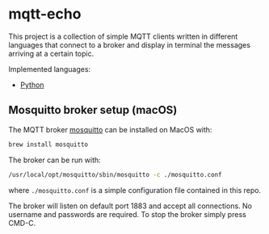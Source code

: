 # mqtt-echo

This project is a collection of simple MQTT clients written in different languages that connect to a broker and display in terminal the messages arriving at a certain topic.

Implemented languages:
- [Python](./python/README.md)

## Mosquitto broker setup (macOS)

The MQTT broker [mosquitto](https://mosquitto.org/) can be installed on MacOS with:

```bash
brew install mosquitto
```

The broker can be run with:

```bash
/usr/local/opt/mosquitto/sbin/mosquitto -c ./mosquitto.conf
```

where `./mosquitto.conf` is a simple configuration file contained in this repo.

The broker will listen on default port 1883 and accept all connections. No username and passwords are required. To stop the broker simply press CMD-C.